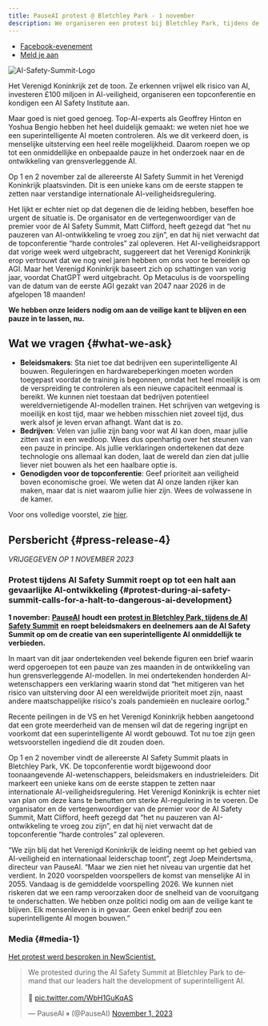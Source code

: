 ```yaml
---
title: PauseAI protest @ Bletchley Park - 1 november
description: We organiseren een protest bij Bletchley Park, tijdens de AI Safety Summit
---
```


<script>
    import WidgetConsent from '$lib/components/widget-consent/WidgetConsent.svelte'
</script>

- [Facebook-evenement](https://www.facebook.com/events/347499967619516/347499967619516)
- [Meld je aan](https://www.mixily.com/event/4419031774197158693)

![AI-Safety-Summit-Logo](https://github.com/joepio/pauseai/assets/47218308/4b8fe05f-3f8f-4f71-87a6-d273d67ae599)

Het Verenigd Koninkrijk zet de toon. Ze erkennen vrijwel elk risico van AI, investeren £100 miljoen in AI-veiligheid, organiseren een topconferentie en kondigen een AI Safety Institute aan.

Maar goed is niet goed genoeg. Top-AI-experts als Geoffrey Hinton en Yoshua Bengio hebben het heel duidelijk gemaakt: we weten niet hoe we een superintelligente AI moeten controleren. Als we dit verkeerd doen, is menselijke uitsterving een heel reële mogelijkheid. Daarom roepen we op tot een onmiddellijke en onbepaalde pauze in het onderzoek naar en de ontwikkeling van grensverleggende AI.

Op 1 en 2 november zal de allereerste AI Safety Summit in het Verenigd Koninkrijk plaatsvinden.
Dit is een unieke kans om de eerste stappen te zetten naar verstandige internationale AI-veiligheidsregulering.

Het lijkt er echter niet op dat degenen die de leiding hebben, beseffen hoe urgent de situatie is.
De organisator en de vertegenwoordiger van de premier voor de AI Safety Summit, Matt Clifford, heeft gezegd dat “het nu pauzeren van AI-ontwikkeling te vroeg zou zijn”, en dat hij niet verwacht dat de topconferentie “harde controles” zal opleveren.
Het AI-veiligheidsrapport dat vorige week werd uitgebracht, suggereert dat het Verenigd Koninkrijk erop vertrouwt dat we nog veel jaren hebben om ons voor te bereiden op AGI.
Maar het Verenigd Koninkrijk baseert zich op schattingen van vorig jaar, voordat ChatGPT werd uitgebracht.
Op Metaculus is de voorspelling van de datum van de eerste AGI gezakt van 2047 naar 2026 in de afgelopen 18 maanden!

**We hebben onze leiders nodig om aan de veilige kant te blijven en een pauze in te lassen, nu.**

## Wat we vragen {#what-we-ask}

- **Beleidsmakers**: Sta niet toe dat bedrijven een superintelligente AI bouwen. Reguleringen en hardwarebeperkingen moeten worden toegepast voordat de training is begonnen, omdat het heel moeilijk is om de verspreiding te controleren als een nieuwe capaciteit eenmaal is bereikt. We kunnen niet toestaan dat bedrijven potentieel wereldvernietigende AI-modellen trainen. Het schrijven van wetgeving is moeilijk en kost tijd, maar we hebben misschien niet zoveel tijd, dus werk alsof je leven ervan afhangt. Want dat is zo.
- **Bedrijven**: Velen van jullie zijn bang voor wat AI kan doen, maar jullie zitten vast in een wedloop. Wees dus openhartig over het steunen van een pauze in principe. Als jullie verklaringen ondertekenen dat deze technologie ons allemaal kan doden, laat de wereld dan zien dat jullie liever niet bouwen als het een haalbare optie is.
- **Genodigden voor de topconferentie**: Geef prioriteit aan veiligheid boven economische groei. We weten dat AI onze landen rijker kan maken, maar dat is niet waarom jullie hier zijn. Wees de volwassene in de kamer.

Voor ons volledige voorstel, zie [hier](/proposal).

## Persbericht {#press-release-4}

_VRIJGEGEVEN OP 1 NOVEMBER 2023_

### Protest tijdens AI Safety Summit roept op tot een halt aan gevaarlijke AI-ontwikkeling {#protest-during-ai-safety-summit-calls-for-a-halt-to-dangerous-ai-development}

**1 november:** [**PauseAI**](https://pauseai.info/) **houdt een** [**protest in Bletchley Park, tijdens de AI Safety Summit**](https://pauseai.info/2023-oct) **en roept beleidsmakers en deelnemers aan de AI Safety Summit op om de creatie van een superintelligente AI onmiddellijk te verbieden.**

In maart van dit jaar ondertekenden veel bekende figuren een brief waarin werd opgeroepen tot een pauze van zes maanden in de ontwikkeling van hun grensverleggende AI-modellen. In mei ondertekenden honderden AI-wetenschappers een verklaring waarin stond dat “het mitigeren van het risico van uitsterving door AI een wereldwijde prioriteit moet zijn, naast andere maatschappelijke risico's zoals pandemieën en nucleaire oorlog.”

Recente peilingen in de VS en het Verenigd Koninkrijk hebben aangetoond dat een grote meerderheid van de mensen wil dat de regering ingrijpt en voorkomt dat een superintelligente AI wordt gebouwd. Tot nu toe zijn geen wetsvoorstellen ingediend die dit zouden doen.

Op 1 en 2 november vindt de allereerste AI Safety Summit plaats in Bletchley Park, VK.
De topconferentie wordt bijgewoond door toonaangevende AI-wetenschappers, beleidsmakers en industrieleiders.
Dit markeert een unieke kans om de eerste stappen te zetten naar internationale AI-veiligheidsregulering.
Het Verenigd Koninkrijk is echter niet van plan om deze kans te benutten om sterke AI-regulering in te voeren.
De organisator en de vertegenwoordiger van de premier voor de AI Safety Summit, Matt Clifford, heeft gezegd dat “het nu pauzeren van AI-ontwikkeling te vroeg zou zijn”, en dat hij niet verwacht dat de topconferentie “harde controles” zal opleveren.

“We zijn blij dat het Verenigd Koninkrijk de leiding neemt op het gebied van AI-veiligheid en internationaal leiderschap toont”, zegt Joep Meindertsma, directeur van PauseAI. “Maar we zien niet het niveau van urgentie dat het verdient. In 2020 voorspelden voorspellers de komst van menselijke AI in 2055. Vandaag is de gemiddelde voorspelling 2026. We kunnen niet riskeren dat we een ramp veroorzaken door de snelheid van de vooruitgang te onderschatten. We hebben onze politici nodig om aan de veilige kant te blijven. Elk mensenleven is in gevaar. Geen enkel bedrijf zou een superintelligente AI mogen bouwen.”

### Media {#media-1}

[Het protest werd besproken in NewScientist.](https://www.newscientist.com/article/2400626-uk-ai-summit-is-a-photo-opportunity-not-an-open-debate-critics-say/)

<WidgetConsent>
<div><blockquote class="twitter-tweet"><p lang="en" dir="ltr">We protested during the AI Safety Summit at Bletchley Park to demand that our leaders halt the development of superintelligent AI. <br><br>🧵 <a href="https://t.co/WbH1GuKqAS">pic.twitter.com/WbH1GuKqAS</a></p>&mdash; PauseAI ⏸ (@PauseAI) <a href="https://twitter.com/PauseAI/status/1719740149905400128?ref_src=twsrc%5Etfw">November 1, 2023</a></blockquote> <script async src="https://platform.twitter.com/widgets.js" charset="utf-8"></script></div>
</WidgetConsent>

